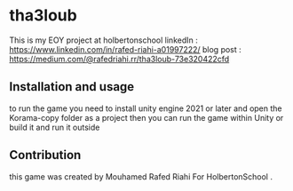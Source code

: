 # tha3loub

This is my EOY project at holbertonschool
linkedIn : https://www.linkedin.com/in/rafed-riahi-a01997222/
blog post : https://medium.com/@rafedriahi.rr/tha3loub-73e320422cfd

## Installation and usage
to run the game you need to install unity engine 2021 or later and open the Korama-copy folder as a project then you can run the game within Unity or build it and run it outside

## Contribution
this game was created by Mouhamed Rafed Riahi For HolbertonSchool .
